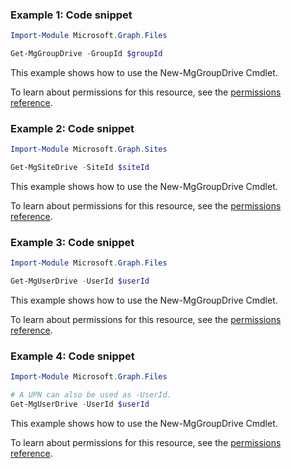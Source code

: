 ### Example 1: Code snippet

```powershellImport-Module Microsoft.Graph.Files

Get-MgGroupDrive -GroupId $groupId
```
This example shows how to use the New-MgGroupDrive Cmdlet.
To learn about permissions for this resource, see the [permissions reference](/graph/permissions-reference).

### Example 2: Code snippet

```powershellImport-Module Microsoft.Graph.Sites

Get-MgSiteDrive -SiteId $siteId
```
This example shows how to use the New-MgGroupDrive Cmdlet.
To learn about permissions for this resource, see the [permissions reference](/graph/permissions-reference).

### Example 3: Code snippet

```powershellImport-Module Microsoft.Graph.Files

Get-MgUserDrive -UserId $userId
```
This example shows how to use the New-MgGroupDrive Cmdlet.
To learn about permissions for this resource, see the [permissions reference](/graph/permissions-reference).

### Example 4: Code snippet

```powershellImport-Module Microsoft.Graph.Files

# A UPN can also be used as -UserId.
Get-MgUserDrive -UserId $userId
```
This example shows how to use the New-MgGroupDrive Cmdlet.
To learn about permissions for this resource, see the [permissions reference](/graph/permissions-reference).

